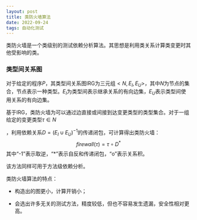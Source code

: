 ```yaml
---
layout: post
title: 类防火墙算法
date: 2022-09-24
tags: 自动化测试
---
```


类防火墙是一个类级别的测试依赖分析算法。其思想是利用类关系计算类变更时其他受影响的类。

### 类型间关系图

对于给定的程序$P$，其类型间关系图IRG为三元组$<N,E_I,E_U>$，其中$N$为节点的集合，节点表示一种类型。$E_I$为类型间表示继承关系的有向边集，$E_U$表示类型间使用关系的有向边集。

基于IRG，类防火墙为可以通过边直接或间接到达变更类型的类型集合。对于一组给定的变更类型$\tau \in N$

，利用依赖关系$D=(E_I \cup E_U)^{-1}$的传递闭包，可计算得出类防火墙：
$$
firewall(\tau)=\tau \circ D^*
$$
其中“-1”表示取逆，“*”表示自反和传递闭包，“o”表示关系积。

该方法同样可用于方法级依赖分析。

类防火墙算法的特点：

- 构造出的图更小，计算开销小；

- 会选出许多无关的测试方法，精度较低，但也不容易发生遗漏，安全性相对更高。

  